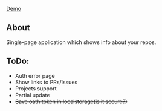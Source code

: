 [Demo](http://shoonoise.github.io/teamhub)

About
----

Single-page application which shows info about your repos.

ToDo:
---

+ Auth error page
+ Show links to PRs/Issues
+ Projects support
+ Partial update
+ ~~Save oath token in localstorage(is it secure?)~~
